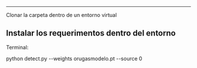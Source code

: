 --------------------
Clonar la carpeta dentro de un entorno virtual

Instalar los requerimentos dentro del entorno
--------------------

Terminal: 

python detect.py --weights orugasmodelo.pt --source 0
